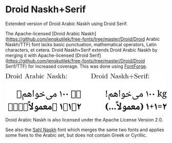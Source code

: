 # Droid Naskh+Serif 

Extended version of Droid Arabic Naskh using Droid Serif.

The Apache-licensed [Droid Arabic Naskh](https://github.com/jenskutilek/free-fonts/tree/master/Droid/Droid Arabic Naskh/TTF) font lacks basic punctuation, mathematical operators, Latin characters, et cetera. Droid Naskh+Serif extends Droid Arabic Naskh by merging it with Apache-licensed [Droid Serif](https://github.com/jenskutilek/free-fonts/tree/master/Droid/Droid Serif/TTF) for increased coverage. This was done using [FontForge](https://github.com/fontforge/fontforge). 

![Droid Naskh+Serif example](droidnaskhserif.png)

Droid Arabic Naskh is also licensed under the Apache License Version 2.0.

See also the [Sahl Naskh](https://github.com/khaledhosny/sahl-naskh) font which merges the same two fonts and applies some fixes to the Arabic set, but does not contain Greek or Cyrillic.